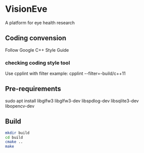 # VisionEve
A platform for eye health research

## Coding convension
Follow Google C++ Style Guide
### checking coding style tool
Use cpplint with filter
example: cpplint --filter=-build/c++11

## Pre-requirements
sudo apt install libglfw3 libglfw3-dev libspdlog-dev libsqlite3-dev libopencv-dev

## Build
```sh
mkdir build
cd build
cmake ..
make
```
